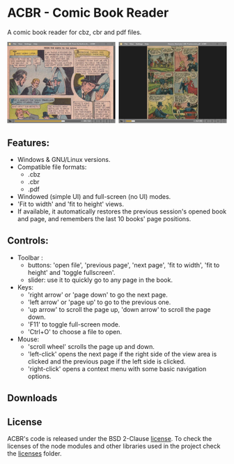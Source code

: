 # ACBR - Comic Book Reader

A comic book reader for cbz, cbr and pdf files.

![screenshots](./screenshots.jpg)

## Features:

- Windows & GNU/Linux versions.
- Compatible file formats:
  - .cbz
  - .cbr
  - .pdf
- Windowed (simple UI) and full-screen (no UI) modes.
- 'Fit to width' and 'fit to height' views.
- If available, it automatically restores the previous session's opened book and page, and remembers the last 10 books' page positions.

## Controls:

- Toolbar :
  - buttons: 'open file', 'previous page', 'next page', 'fit to width', 'fit to height' and 'toggle fullscreen'.
  - slider: use it to quickly go to any page in the book.
- Keys:
  - 'right arrow' or 'page down' to go the next page.
  - 'left arrow' or 'page up' to go to the previous one.
  - 'up arrow' to scroll the page up, 'down arrow' to scroll the page down.
  - 'F11' to toggle full-screen mode.
  - 'Ctrl+O' to choose a file to open.
- Mouse:
  - 'scroll wheel' scrolls the page up and down.
  - 'left-click' opens the next page if the right side of the view area is clicked and the previous page if the left side is clicked.
  - 'right-click' opens a context menu with some basic navigation options.

## Downloads

## License

ACBR's code is released under the BSD 2-Clause [license](./LICENSE). To check the licenses of the node modules and other libraries used in the project check the [licenses](./licenses/) folder.
